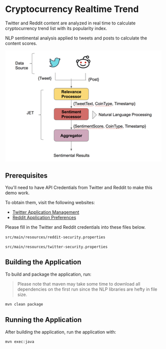 # Cryptocurrency Realtime Trend
Twitter and Reddit content are analyzed in real time to calculate cryptocurrency
trend list with its popularity index.

NLP sentimental analysis applied to tweets and posts to calculate the content scores.  

![](./diagram.png)

## Prerequisites

You'll need to have API Credentials from Twitter and Reddit to make this demo work.

To obtain them, visit the following websites:
- [Twitter Application Management](http://apps.twitter.com/)
- [Reddit Application Preferences](https://www.reddit.com/prefs/apps)


Please fill in the Twitter and Reddit credentials into these files below.

`src/main/resources/reddit-security.properties`

`src/main/resources/twitter-security.properties`


## Building the Application

To build and package the application, run:

>Please note that maven may take some time to download all dependencies on the first run since the NLP libraries are hefty in file size.

```bash
mvn clean package
```

## Running the Application

After building the application, run the application with: 

```bash
mvn exec:java
```
